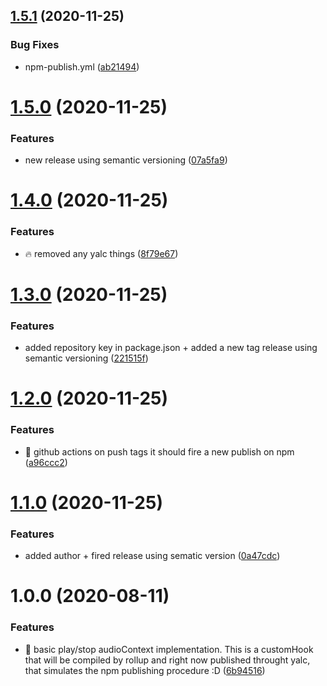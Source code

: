 ## [1.5.1](https://github.com/lincerossa/jvibes/compare/v1.5.0...v1.5.1) (2020-11-25)


### Bug Fixes

* npm-publish.yml ([ab21494](https://github.com/lincerossa/jvibes/commit/ab21494c744dbf83ea3a91f83491f449a9612ab6))

# [1.5.0](https://github.com/lincerossa/jvibes/compare/v1.4.0...v1.5.0) (2020-11-25)


### Features

* new release using semantic versioning ([07a5fa9](https://github.com/lincerossa/jvibes/commit/07a5fa95926984c290c1a87d6ee4da34e3cca0e3))

# [1.4.0](https://github.com/lincerossa/jvibes/compare/v1.3.0...v1.4.0) (2020-11-25)


### Features

* 🔥 removed any yalc things ([8f79e67](https://github.com/lincerossa/jvibes/commit/8f79e679881b40706c750faabfbb908f4ef6209f))

# [1.3.0](https://github.com/lincerossa/jvibes/compare/v1.2.0...v1.3.0) (2020-11-25)


### Features

* added repository key in package.json + added a new tag release using semantic versioning ([221515f](https://github.com/lincerossa/jvibes/commit/221515f08ad95bc4a0024cf0b5b71376e7f65832))

# [1.2.0](https://github.com/Lincerossa/jvibes/compare/v1.1.0...v1.2.0) (2020-11-25)


### Features

* 🤖 github actions on push tags it should fire a new publish on npm ([a96ccc2](https://github.com/Lincerossa/jvibes/commit/a96ccc23217a8e05d48793ac5a84d331cb26d3fb))

# [1.1.0](https://github.com/Lincerossa/jvibes/compare/v1.0.0...v1.1.0) (2020-11-25)


### Features

* added author + fired release using sematic version ([0a47cdc](https://github.com/Lincerossa/jvibes/commit/0a47cdc2b0c8f0f6cd5a419c0863f4c930bbac3a))

# 1.0.0 (2020-08-11)


### Features

* 🚀 basic play/stop audioContext implementation.  This is a customHook that will be compiled by rollup and right now published throught yalc, that simulates the npm publishing procedure :D ([6b94516](https://github.com/Lincerossa/jvibes/commit/6b945161314a4292beff400bdbeec4a620b1efbf))

